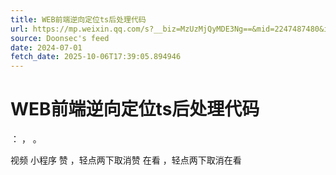 ```yaml
---
title: WEB前端逆向定位ts后处理代码
url: https://mp.weixin.qq.com/s?__biz=MzUzMjQyMDE3Ng==&mid=2247487480&idx=1&sn=6e6a544558617f0fcaa008f8a902f6e6
source: Doonsec's feed
date: 2024-07-01
fetch_date: 2025-10-06T17:39:05.894946
---
```


# WEB前端逆向定位ts后处理代码

：
，
。

视频
小程序
赞
，轻点两下取消赞
在看
，轻点两下取消在看